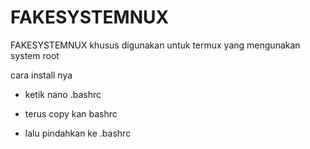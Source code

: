 # FAKESYSTEMNUX
FAKESYSTEMNUX khusus digunakan untuk termux yang mengunakan system root 

cara install nya

- ketik nano .bashrc

- terus copy kan bashrc

- lalu pindahkan ke .bashrc
